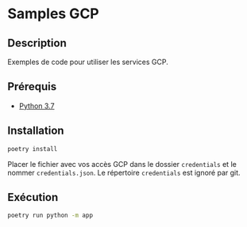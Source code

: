# Samples GCP

## Description

Exemples de code pour utiliser les services GCP.

## Prérequis

- [Python 3.7](https://www.python.org/downloads/release/python-370/)

## Installation

```bash
poetry install
```

Placer le fichier avec vos accès GCP dans le dossier `credentials` et le nommer `credentials.json`.
Le répertoire `credentials` est ignoré par git.

## Exécution

```bash
poetry run python -m app
```
